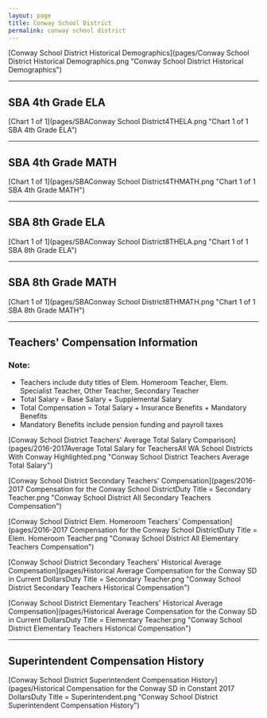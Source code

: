 ```yaml
---
layout: page
title: Conway School District
permalink: conway school district
---
```



[Conway School District Historical Demographics](pages/Conway School District Historical Demographics.png "Conway School District Historical Demographics")

___

## SBA 4th Grade ELA

[Chart 1 of 1](pages/SBAConway School District4THELA.png "Chart 1 of 1 SBA 4th Grade ELA")


___

## SBA 4th Grade MATH

[Chart 1 of 1](pages/SBAConway School District4THMATH.png "Chart 1 of 1 SBA 4th Grade MATH")


___

## SBA 8th Grade ELA

[Chart 1 of 1](pages/SBAConway School District8THELA.png "Chart 1 of 1 SBA 8th Grade ELA")


___

## SBA 8th Grade MATH

[Chart 1 of 1](pages/SBAConway School District8THMATH.png "Chart 1 of 1 SBA 8th Grade MATH")


___

## Teachers' Compensation Information
### Note:
- Teachers include duty titles of Elem. Homeroom Teacher, Elem. Specialist Teacher, Other Teacher, Secondary Teacher
- Total Salary = Base Salary + Supplemental Salary
- Total Compensation = Total Salary + Insurance Benefits + Mandatory Benefits
- Mandatory Benefits include pension funding and payroll taxes

[Conway School District Teachers' Average Total Salary Comparison](pages/2016-2017Average Total Salary for TeachersAll WA School Districts With Conway Highlighted.png "Conway School District Teachers Average Total Salary")

[Conway School District Secondary Teachers' Compensation](pages/2016-2017 Compensation for the Conway School DistrictDuty Title = Secondary Teacher.png "Conway School District All Secondary Teachers Compensation")

[Conway School District Elem. Homeroom Teachers' Compensation](pages/2016-2017 Compensation for the Conway School DistrictDuty Title = Elem. Homeroom Teacher.png "Conway School District All Elementary Teachers Compensation")

[Conway School District Secondary Teachers' Historical Average Compensation](pages/Historical Average Compensation for the Conway SD in Current DollarsDuty Title = Secondary Teacher.png "Conway School District Secondary Teachers Historical Compensation")

[Conway School District Elementary Teachers' Historical Average Compensation](pages/Historical Average Compensation for the Conway SD in Current DollarsDuty Title = Elementary Teacher.png "Conway School District Elementary Teachers Historical Compensation")


___

## Superintendent Compensation History

[Conway School District Superintendent Compensation History](pages/Historical Compensation for the Conway SD in Constant 2017 DollarsDuty Title = Superintendent.png "Conway School District Superintendent Compensation History")

